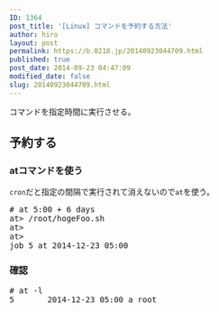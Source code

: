 ```yaml
---
ID: 1364
post_title: '[Linux] コマンドを予約する方法'
author: hiro
layout: post
permalink: https://b.0218.jp/20140923044709.html
published: true
post_date: 2014-09-23 04:47:09
modified_date: false
slug: 20140923044709.html
---
```

コマンドを指定時間に実行させる。
<!--more-->
<h2>予約する</h2>
<h3>atコマンドを使う</h3>
<code>cron</code>だと指定の間隔で実行されて消えないので<code>at</code>を使う。
<pre class="prettyprint"># at 5:00 + 6 days
at> /root/hogeFoo.sh
at>
at> <EOT>
job 5 at 2014-12-23 05:00</pre>

<h3>確認</h3>
<pre class="prettyprint"># at -l
5       2014-12-23 05:00 a root</pre>